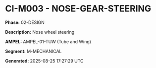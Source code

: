 # CI-M003 - NOSE-GEAR-STEERING

**Phase:** 02-DESIGN

**Description:** Nose wheel steering

**AMPEL:** AMPEL-01-TUW (Tube and Wing)

**Segment:** M-MECHANICAL

**Generated:** 2025-08-25 17:27:29 UTC
